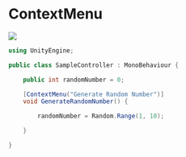 # ContextMenu

![](https://i.imgur.com/3m8xCOZ.png)

```csharp
using UnityEngine;

public class SampleController : MonoBehaviour {

    public int randomNumber = 0;

    [ContextMenu("Generate Random Number")]
    void GenerateRandomNumber() {

        randomNumber = Random.Range(1, 10);

    }

}
```
